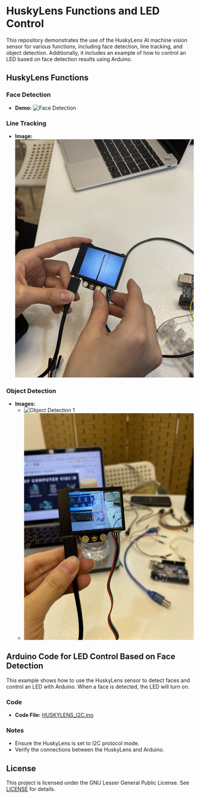 # HuskyLens Functions and LED Control

This repository demonstrates the use of the HuskyLens AI machine vision sensor for various functions, including face detection, line tracking, and object detection. Additionally, it includes an example of how to control an LED based on face detection results using Arduino.

## HuskyLens Functions

### Face Detection
- **Demo:**
   ![Face Detection](https://github.com/shathalshehri/Huskylens/blob/main/IMG_4061-ezgif.com-video-to-gif-converter.gif)

### Line Tracking
- **Image:**
   ![Line Tracking](https://github.com/shathalshehri/Huskylens/blob/main/IMG_4095.jpeg)

### Object Detection
- **Images:**
  - ![Object Detection 1](https://github.com/shathalshehri/Huskylens/blob/main/Screenshot%201446-01-25%20at%201.54.09%E2%80%AFAM.png)
  - ![Object Detection 2](https://github.com/shathalshehri/Huskylens/blob/main/IMG_4062.jpeg)

## Arduino Code for LED Control Based on Face Detection

This example shows how to use the HuskyLens sensor to detect faces and control an LED with Arduino. When a face is detected, the LED will turn on.

### Code

- **Code File:** [HUSKYLENS_I2C.ino](https://github.com/shathalshehri/Huskylens/blob/main/HUSKYLENS_I2C.ino)

### Notes
- Ensure the HuskyLens is set to I2C protocol mode.
- Verify the connections between the HuskyLens and Arduino.

## License

This project is licensed under the GNU Lesser General Public License. See [LICENSE](LICENSE) for details.
